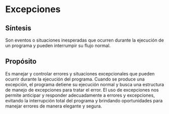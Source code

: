 # Excepciones

## Síntesis

Son eventos o situaciones inesperadas que ocurren durante la ejecución de un programa y pueden interrumpir su flujo normal.

## Propósito

Es manejar y controlar errores y situaciones excepcionales que pueden ocurrir durante la ejecución del programa. Cuando se produce una excepción, el programa detiene su ejecución normal y busca una estructura de manejo de excepciones para tratar el error. El uso de excepciones nos permite anticipar y responder adecuadamente a errores y excepciones, evitando la interrupción total del programa y brindando oportunidades para manejar errores de manera elegante y segura.
